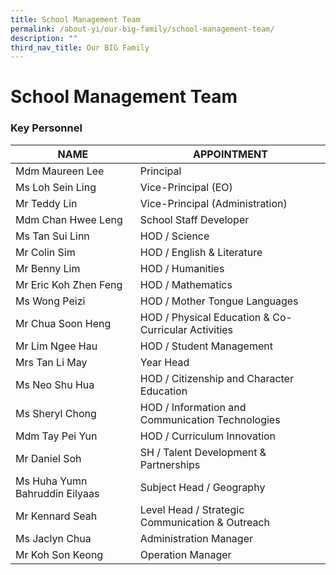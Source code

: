 ```yaml
---
title: School Management Team
permalink: /about-yi/our-big-family/school-management-team/
description: ""
third_nav_title: Our BIG Family
---
```

# **School Management Team**

### Key Personnel

| NAME<br> | APPOINTMENT<br> |
|---|---|
| Mdm Maureen Lee<br> | Principal<br> |
| Ms Loh Sein Ling<br> | Vice-Principal (EO)<br> |
| Mr Teddy Lin<br> | Vice-Principal (Administration)<br> |
| Mdm Chan Hwee Leng<br> | School Staff Developer<br> |
| Ms Tan Sui Linn<br> | HOD / Science<br> |
| Mr Colin Sim | HOD / English &amp; Literature |
| Mr Benny Lim | HOD / Humanities |
| Mr Eric Koh Zhen Feng | HOD / Mathematics |
| Ms Wong Peizi | HOD / Mother Tongue Languages |
| Mr Chua Soon Heng<br> | HOD / Physical Education &amp; Co-Curricular Activities<br> |
| Mr Lim Ngee Hau<br> | HOD / Student Management<br> |
| Mrs Tan Li May | Year Head<br> |
| Ms Neo Shu Hua<br> | HOD / Citizenship and Character Education<br> |
| Ms Sheryl Chong<br> | HOD / Information and Communication Technologies<br>
Mdm Tay Pei Yun<br>| HOD / Curriculum Innovation
| Mr Daniel Soh<br> | SH / Talent Development &amp; Partnerships<br> |
| Ms Huha Yumn Bahruddin Eilyaas<br> | Subject Head / Geography<br> |
| Mr Kennard Seah<br> | Level Head / Strategic Communication &amp; Outreach<br> |
| Ms Jaclyn Chua<br> | Administration Manager<br> |
| Mr Koh Son Keong<br> | Operation Manager |